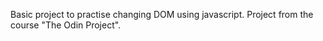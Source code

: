 Basic project to practise changing DOM using javascript. Project from the course "The Odin Project".
